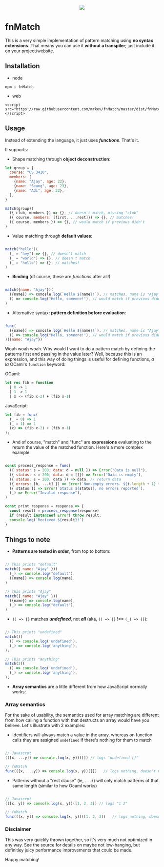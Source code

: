 <p align="center">
<img src="https://github.com/mrkev/fnMatch/raw/master/docs/img/cheesy_logo.png">
</p>

# fnMatch

This is a very simple implementation of pattern matching using **no syntax extensions**. That means you can use it **without a transpiler**; just include it on your project/website.

## Installation

- node

```
npm i fnMatch
```

- web

```
<script src="https://raw.githubusercontent.com/mrkev/fnMatch/master/dist/fnMatch.js"></script>
```

## Usage

Instead of extending the language, it just uses **_functions_**. That's it.

It supports:

- Shape matching through **object deconstruction**:

```javascript
let group = {
  course: "CS 3410",
  members: [
    {name: "Ajay", age: 22},
    {name: "Seung", age: 23},
    {name: "Adi", age: 22},
  ],
}

match(group)(
  ({ club, members }) => {}, // doesn't match, missing "club"
  ({ course, members: [first, ...rest]}) => {}, // matches!
  ({ course, members }) => {}, // would match if previous didn't
)
```

- Value matching through **default values**:

```javascript

match("hello")(
  (_ = "hey") => {}, // doesn't match
  (_ = "world") => {}, // doesn't match
  (_ = "hello") => {}, // matches!
)

```

- **Binding** (of course, these are _functions_ after all!)

```javascript

match({name: "Ajay"})(
  ({name}) => conosle.log(`Hello ${name}!`), // matches, name is "Ajay"
  () => console.log("Hello, someone!"), // would match if previous didn't
)

```

- Alternative syntax: **pattern definition before evaluation**:

```javascript

func(
  ({name}) => conosle.log(`Hello ${name}!`), // matches, name is "Ajay"
  () => console.log("Hello, someone!"), // would match if previous didn't
)({name: "Ajay"})

```

Woah woah woah. Why would I want to do a pattern match by defining the patterns first and passing in the value later? Well, because this is an expression, and this way of doing things is useful for defining functions, _a la_ OCaml's `function` keyword:

OCaml:

```ocaml
let rec fib = function
  | 0 -> 1
  | 1 -> 1
  | x -> (fib x-2) + (fib x-1)
```

JavaScript:

```javascript
let fib = func(
  (_ = 0) => 1
  (_ = 1) => 1
  (x) => (fib x-2) + (fib x-1)
);
```

- And of course, "match" and "func" are **expressions** evaluating to the return the value of the matched function. Here's a more complex example:

```javascript

const process_response = func(
  ({ status: s = 200, data: d = null }) => Error("Data is null"),
  ({ status: s = 200, data: d = []}) => Error("Data is empty"),
  ({ status: s = 200, data }) => data, // return data
  ({ errors: [h, ...t] }) => Error(`Non-empty errors. ${t.length + 1} total.`),
  ({ status }) => Error(`Status ${status}, no errors reported`),
  (_) => Error("Invalid response"),
)

const print_response = response => {
  const result = process_response(response)
  if (result instanceof Error) throw result;
  console.log(`Recieved ${result}!`)
}
```

## Things to note

- **Patterns are tested in order**, from top to bottom:

```javascript

// This prints "default"
match({ name: "Ajay" })(
  (_) => console.log("default"),
  ({name}) => console.log(name),
)

// This prints "Ajay"
match({ name: "Ajay" })(
  ({name}) => console.log(name),
  (_) => console.log("default"),
)

```

- `() => {}` matches **_undefined_**, not **_all_** (aka, `() => {}` !== `(_) => {}`):

```javascript

// This prints "undefined"
match()(
  () => console.log('undefined'),
  (_) => console.log('anything'),
);

// This prints "anything"
match(3)(
  () => console.log('undefined'),
  (_) => console.log('anything'),
);

```

- **Array semantics** are a little different from how JavaScript normally works:


### Array semantics

For the sake of usability, the semantics used for array matching are different from how calling a function with that destructs an array would have you believe. Let's illustrate with 2 examples:

- Identifiers will always match a value in the array, whereas on function calls they are assigned `undefined` if there's nothing for them to match

```javascript

// Javascrpt
(([x, ...y]) => console.log(x, y))([]) // logs "undefined []"

// fnMatch
func(([x, ...y]) => console.log(x, y))([])   // logs nothing, doesn't match
```

- Patterns without a "rest clause" (ie, `...t`) will only match patterns of that same length (similar to how Ocaml works)

```javascript

// Javascrpt
(([x, y]) => console.log(x, y))([1, 2, 3]) // logs "1 2"

// fnMatch
func(([x, y]) => console.log(x, y))([1, 2, 3])   // logs nothing, doesn't match
```


### Disclaimer

This was very quickly thrown together, so it's very much not optimized in any way. See the source for details on maybe not low-hanging, but definitley juicy performance improvements that could be made.

Happy matching!